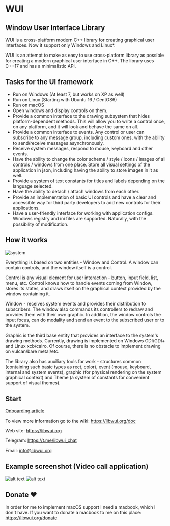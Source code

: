 # WUI

## Window User Interface Library

WUI is a cross-platform modern C++ library for creating graphical user interfaces.
Now it support only Windows and Linux*.

WUI is an attempt to make as easy to use cross-platform library as possible for creating a modern graphical user interface in C++. The library uses C++17 and has a minimalistic API.

## Tasks for the UI framework

- Run on Windows (At least 7, but works on XP as well)
- Run on Linux (Starting with Ubuntu 16 / CentOS6)
- Run on macOS
- Open windows and display controls on them. 
- Provide a common interface to the drawing subsystem that hides platform-dependent methods. This will allow you to write a control once, on any platform, and it will look and behave the same on all.
- Provide a common interface to events. Any control or user can subscribe to any message group, including custom ones, with the ability to send/receive messages asynchronously.
- Receive system messages, respond to mouse, keyboard and other events.
- Have the ability to change the color scheme / style / icons / images of all controls / windows from one place. Store all visual settings of the application in json, including having the ability to store images in it as well.
- Provide a system of text constants for titles and labels depending on the language selected.
- Have the ability to detach / attach windows from each other.
- Provide an implementation of basic UI controls and have a clear and accessible way for third party developers to add new controls for their applications.
- Have a user-friendly interface for working with application configs. Windows registry and ini files are supported. Naturally, with the possibility of modification.

## How it works

![system](https://ud84.github.io/wui/doc/en/img/system.png)

Everything is based on two entities - Window and Control. A window can contain controls, and the window itself is a control.

Control is any visual element for user interaction - button, input field, list, menu, etc. Control knows how to handle events coming from Window, stores its states, and draws itself on the graphical context provided by the window containing it.

Window - receives system events and provides their distribution to subscribers. The window also commands its controllers to redraw and provides them with their own graphic. In addition, the window controls the input focus, can do modality and send an event to the subscribed user or to the system.

Graphic is the third base entity that provides an interface to the system's drawing methods. Currently, drawing is implemented on Windows GDI/GDI+ and Linux xcb/cairo. Of course, there is no obstacle to implement drawing on vulcan/bare metal/etc.

The library also has auxiliary tools for work - structures common (containing such basic types as rect, color), event (mouse, keyboard, internal and system events), graphic (for physical rendering on the system graphical context) and Theme (a system of constants for convenient support of visual themes).

## Start

[Onboarding article](doc/en/article/onboarding.md)

To view more information go to the wiki: https://libwui.org/doc

Web site: https://libwui.org

Telegram: https://t.me/libwui_chat

Email: info@libwui.org

## Example screenshot (Video call application)

![alt text](https://libwui.org/main/img/screenshoot-1.png)
![alt text](https://libwui.org/main/img/screenshoot-2.png)

## Donate ❤️

In order for me to implement macOS support I need a macbook, which I don't have.
If you want to donate a macbook to me on this place: https://libwui.org/donate